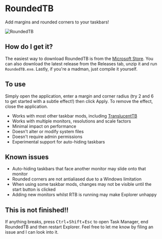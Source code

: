 # RoundedTB
Add margins and rounded corners to your taskbars! 

![RoundedTB](https://cdn.discordapp.com/attachments/272509873479221249/846188615993262100/unknown.png)

## How do I get it?
The easiest way to download RoundedTB is from the [Microsoft Store](https://www.microsoft.com/store/productId/9MTFTXSJ9M7F). You can also download the latest release from the Releases tab, unzip it and run `RoundedTB.exe`. Lastly, if you're a madman, just compile it yourself.

## To use
Simply open the application, enter a margin and corner radius (try 2 and 6 to get started with a subtle effect!) then click Apply. To remove the effect, close the application.

 - Works with most other taskbar mods, including [TranslucentTB](https://github.com/TranslucentTB/TranslucentTB)
 - Works with multiple monitors, resolutions and scale factors
 - Minimal impact on performance
 - Doesn't alter or modify system files
 - Doesn't require admin permissions
 - Experimental support for auto-hiding taskbars

## Known issues
 - Auto-hiding taskbars that face another monitor may slide onto that monitor
 - Rounded corners are not antialiased due to a Windows limitation
 - When using some taskbar mods, changes may not be visible until the start button is clicked
 - Adding new monitors whilst RTB is running may make Explorer unhappy

## This is not finished!!
If anything breaks, press <kbd>Ctrl</kbd>+<kbd>Shift</kbd>+<kbd>Esc</kbd> to open Task Manager, end RoundedTB and then restart Explorer. Feel free to let me know by filing an issue and I can look into it.

